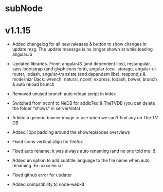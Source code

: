 subNode
=======

# v1.1.15
* Added changelog for all new releases & button to show changes in update msg.
The update message is no longer shown at while loading angularJS

* Updated libraries.
Front: angularJS (and dependent libs), restangular, sass-bootstrap (and glyphicons font), angular-local-storage, angular-ui-router, lodash, angular-translate (and dependent libs), respondjs & modernizr
Back: wrench, natural, nconf, express, lodash, bower, brunch & auto reload brunch

* Removed unused brunch auto reload script in index

* Switched from nconf to NeDB for addic7ed & TheTVDB (you can delete the folder "shows" in server/data)

* Added a generic banner image to use when we can't find any on The TV DB

* Added 10px padding around the show/episodes overviews

* Fixed icons vertical align for firefox

* Fixed auto rename: it was always auto renaming (and no one told me !!).

* Added an option to add subtitle language to the file name when auto renaming. Ex: xxxx.en.srt

* Fixed github error for updater

* Added compatibility to node-webkit